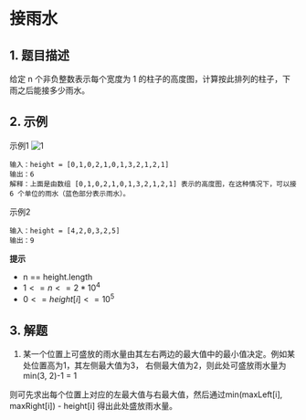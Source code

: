 # 接雨水

## 1. 题目描述
给定 n 个非负整数表示每个宽度为 1 的柱子的高度图，计算按此排列的柱子，下雨之后能接多少雨水。

## 2. 示例
示例1
![1](https://assets.leetcode-cn.com/aliyun-lc-upload/uploads/2018/10/22/rainwatertrap.png)
```
输入：height = [0,1,0,2,1,0,1,3,2,1,2,1]
输出：6
解释：上面是由数组 [0,1,0,2,1,0,1,3,2,1,2,1] 表示的高度图，在这种情况下，可以接 6 个单位的雨水（蓝色部分表示雨水）。
```

示例2
```
输入：height = [4,2,0,3,2,5]
输出：9
```

**提示**  
- n == height.length
- $1 <= n <= 2 * 10^4$
- $0 <= height[i] <= 10^5$

## 3. 解题
1. 某一个位置上可盛放的雨水量由其左右两边的最大值中的最小值决定。例如某处位置高为1，其左侧最大值为3， 右侧最大值为2，则此处可盛放雨水量为min(3, 2)-1 = 1

则可先求出每个位置上对应的左最大值与右最大值，然后通过min(maxLeft[i], maxRight[i]) - height[i] 得出此处盛放雨水量。

